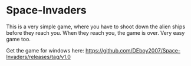 # Space-Invaders
This is a very simple game, where you have to shoot down the alien ships before they reach you. When they reach you, the game is over. Very easy game too.

Get the game for windows here:
<a href="https://github.com/DEboy2007/Space-Invaders/releases/tag/v1.0">https://github.com/DEboy2007/Space-Invaders/releases/tag/v1.0</a>

